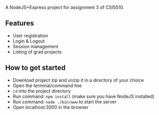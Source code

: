 A NodeJS+Express project for assignment 3 of CSI5510.

## Features

- User registration
- Login & Logout
- Session management
- Listing of grad projects

## How to get started

- Download project zip and unzip it in a directory of your choice
- Open the terminal/command line 
- ```cd``` into the project directory
- Run command: ``` npm install ``` (make sure you have NodeJS installed) 
- Run command: ```node ./bin/www``` to start the server
- Open localhost:3000 in the browser